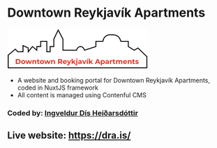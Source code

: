 # Downtown Reykjavík Apartments

![Downtown Reykjavík Apartments](./static/images/logo-red-letters.svg)

- A website and booking portal for Downtown Reykjavík Apartments, coded in NuxtJS framework
- All content is managed using Contenful CMS

### <strong>Coded by</strong>: <a href="https://github.com/ingveldur/">Ingveldur Dís Heiðarsdóttir</a>

## <strong>Live website</strong>: https://dra.is/
